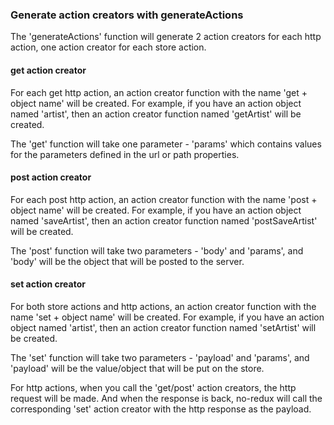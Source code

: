### Generate action creators with generateActions

The 'generateActions' function will generate 2 action creators for each http action, one action creator for each store action.

#### get action creator

For each get http action, an action creator function with the name 'get + object name' will be created. For example, if you have an action object named 'artist', then an action creator function named 'getArtist' will be created.

The 'get' function will take one parameter - 'params' which contains values for the parameters defined in the url or path properties.

#### post action creator

For each post http action, an action creator function with the name 'post + object name' will be created. For example, if you have an action object named 'saveArtist', then an action creator function named 'postSaveArtist' will be created.

The 'post' function will take two parameters - 'body' and 'params', and 'body' will be the object that will be posted to the server.

#### set action creator

For both store actions and http actions, an action creator function with the name 'set + object name' will be created. For example, if you have an action object named 'artist', then an action creator function named 'setArtist' will be created.

The 'set' function will take two parameters - 'payload' and 'params', and 'payload' will be the value/object that will be put on the store.

For http actions, when you call the 'get/post' action creators, the http request will be made. And when the response is back, no-redux will call the corresponding 'set' action creator with the http response as the payload.
